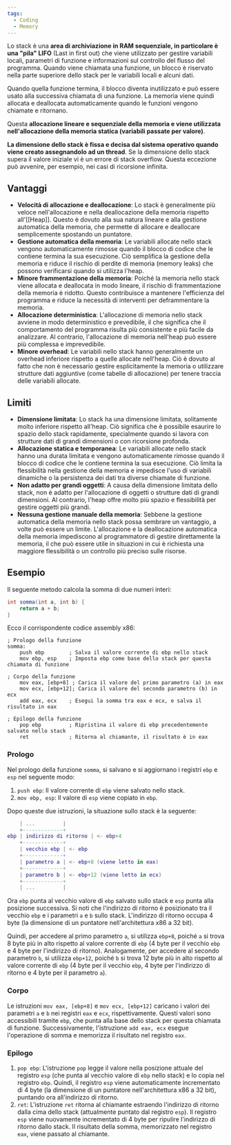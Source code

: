 ```yaml
---
tags:
  - Coding
  - Memory
---
```

Lo stack è una **area di archiviazione in RAM sequenziale, in particolare è una "pila" LIFO** (Last in first out) che viene utilizzato per gestire variabili locali, parametri di funzione e informazioni sul controllo del flusso del programma. Quando viene chiamata una funzione, un blocco è riservato nella parte superiore dello stack per le variabili locali e alcuni dati.

Quando quella funzione termina, il blocco diventa inutilizzato e può essere usato alla successiva chiamata di una funzione. La memoria viene quindi allocata e deallocata automaticamente quando le funzioni vengono chiamate e ritornano. 

Questa **allocazione lineare e sequenziale della memoria e viene utilizzata nell'allocazione della memoria statica (variabili passate per valore)**.

**La dimensione dello stack è fissa e decisa dal sistema operativo quando viene creato assegnandolo ad un thread**. Se la dimensione dello stack supera il valore iniziale vi è un errore di stack overflow. Questa eccezione può avvenire, per esempio, nei casi di ricorsione infinita.

## Vantaggi
- **Velocità di allocazione e deallocazione**: Lo stack è generalmente più veloce nell'allocazione e nella deallocazione della memoria rispetto all'[[Heap]]. Questo è dovuto alla sua natura lineare e alla gestione automatica della memoria, che permette di allocare e deallocare semplicemente spostando un puntatore.
- **Gestione automatica della memoria**: Le variabili allocate nello stack vengono automaticamente rimosse quando il blocco di codice che le contiene termina la sua esecuzione. Ciò semplifica la gestione della memoria e riduce il rischio di perdite di memoria (memory leaks) che possono verificarsi quando si utilizza l'heap.
- **Minore frammentazione della memoria**: Poiché la memoria nello stack viene allocata e deallocata in modo lineare, il rischio di frammentazione della memoria è ridotto. Questo contribuisce a mantenere l'efficienza del programma e riduce la necessità di interventi per deframmentare la memoria.
- **Allocazione deterministica**: L'allocazione di memoria nello stack avviene in modo deterministico e prevedibile, il che significa che il comportamento del programma risulta più consistente e più facile da analizzare. Al contrario, l'allocazione di memoria nell'heap può essere più complessa e imprevedibile.
- **Minore overhead**: Le variabili nello stack hanno generalmente un overhead inferiore rispetto a quelle allocate nell'heap. Ciò è dovuto al fatto che non è necessario gestire esplicitamente la memoria o utilizzare strutture dati aggiuntive (come tabelle di allocazione) per tenere traccia delle variabili allocate.

## Limiti
* **Dimensione limitata**: Lo stack ha una dimensione limitata, solitamente molto inferiore rispetto all'heap. Ciò significa che è possibile esaurire lo spazio dello stack rapidamente, specialmente quando si lavora con strutture dati di grandi dimensioni o con ricorsione profonda.
* **Allocazione statica e temporanea**: Le variabili allocate nello stack hanno una durata limitata e vengono automaticamente rimosse quando il blocco di codice che le contiene termina la sua esecuzione. Ciò limita la flessibilità nella gestione della memoria e impedisce l'uso di variabili dinamiche o la persistenza dei dati tra diverse chiamate di funzione.
* **Non adatto per grandi oggetti**: A causa della dimensione limitata dello stack, non è adatto per l'allocazione di oggetti o strutture dati di grandi dimensioni. Al contrario, l'heap offre molto più spazio e flessibilità per gestire oggetti più grandi.
* **Nessuna gestione manuale della memoria**: Sebbene la gestione automatica della memoria nello stack possa sembrare un vantaggio, a volte può essere un limite. L'allocazione e la deallocazione automatica della memoria impediscono al programmatore di gestire direttamente la memoria, il che può essere utile in situazioni in cui è richiesta una maggiore flessibilità o un controllo più preciso sulle risorse.

## Esempio
Il seguente metodo calcola la somma di due numeri interi:
```csharp
int somma(int a, int b) {
    return a + b;
}
```
Ecco il corrispondente codice assembly x86:

```assembly
; Prologo della funzione
somma:
    push ebp        ; Salva il valore corrente di ebp nello stack
    mov ebp, esp    ; Imposta ebp come base dello stack per questa chiamata di funzione

; Corpo della funzione
    mov eax, [ebp+8] ; Carica il valore del primo parametro (a) in eax
    mov ecx, [ebp+12]; Carica il valore del secondo parametro (b) in ecx
    add eax, ecx    ; Esegui la somma tra eax e ecx, e salva il risultato in eax

; Epilogo della funzione
    pop ebp         ; Ripristina il valore di ebp precedentemente salvato nello stack
    ret             ; Ritorna al chiamante, il risultato è in eax
```

### Prologo

Nel prologo della funzione `somma`, si salvano e si aggiornano i registri `ebp` e `esp` nel seguente modo:

1.  `push ebp`: Il valore corrente di `ebp` viene salvato nello stack.
2.  `mov ebp, esp`: Il valore di `esp` viene copiato in `ebp`.

Dopo queste due istruzioni, la situazione sullo stack è la seguente:

```lua
    | ...         |
    +-------------+
ebp | indirizzo di ritorno | <- ebp+4
    +-------------+
    | vecchio ebp | <- ebp
    +-------------+
    | parametro a | <- ebp+8 (viene letto in eax)
    +-------------+
    | parametro b | <- ebp+12 (viene letto in ecx)
    +-------------+
    | ...         |
```

Ora `ebp` punta al vecchio valore di `ebp` salvato sullo stack e `esp` punta alla posizione successiva. Si noti che l'indirizzo di ritorno è posizionato tra il vecchio `ebp` e i parametri `a` e `b` sullo stack. L'indirizzo di ritorno occupa 4 byte (la dimensione di un puntatore nell'architettura x86 a 32 bit).

Quindi, per accedere al primo parametro `a`, si utilizza `ebp+8`, poiché `a` si trova 8 byte più in alto rispetto al valore corrente di `ebp` (4 byte per il vecchio `ebp` e 4 byte per l'indirizzo di ritorno). Analogamente, per accedere al secondo parametro `b`, si utilizza `ebp+12`, poiché `b` si trova 12 byte più in alto rispetto al valore corrente di `ebp` (4 byte per il vecchio `ebp`, 4 byte per l'indirizzo di ritorno e 4 byte per il parametro `a`).

### Corpo
Le istruzioni `mov eax, [ebp+8]` e `mov ecx, [ebp+12]` caricano i valori dei parametri `a` e `b` nei registri `eax` e `ecx`, rispettivamente.
Questi valori sono accessibili tramite `ebp`, che punta alla base dello stack per questa chiamata di funzione.
Successivamente, l'istruzione `add eax, ecx` esegue l'operazione di somma e memorizza il risultato nel registro `eax`.

### Epilogo

1.  `pop ebp`: L'istruzione `pop` legge il valore nella posizione attuale del registro `esp` (che punta al vecchio valore di `ebp` nello stack) e lo copia nel registro `ebp`. Quindi, il registro `esp` viene automaticamente incrementato di 4 byte (la dimensione di un puntatore nell'architettura x86 a 32 bit), puntando ora all'indirizzo di ritorno.
2.  `ret`: L'istruzione `ret` ritorna al chiamante estraendo l'indirizzo di ritorno dalla cima dello stack (attualmente puntato dal registro `esp`). Il registro `esp` viene nuovamente incrementato di 4 byte per ripulire l'indirizzo di ritorno dallo stack. Il risultato della somma, memorizzato nel registro `eax`, viene passato al chiamante.


